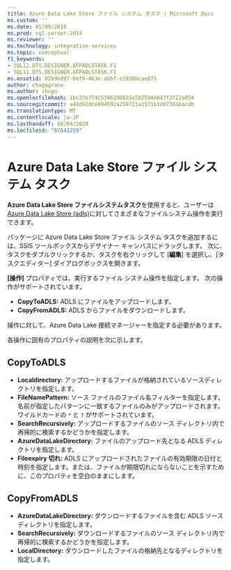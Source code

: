 ```yaml
---
title: Azure Data Lake Store ファイル システム タスク | Microsoft Docs
ms.custom: ''
ms.date: 01/09/2019
ms.prod: sql-server-2014
ms.reviewer: ''
ms.technology: integration-services
ms.topic: conceptual
f1_keywords:
- SQL12.DTS.DESIGNER.AFPADLSTASK.F1
- SQL11.DTS.DESIGNER.AFPADLSTASK.F1
ms.assetid: 02b9edd7-6ef9-463e-abbf-e1830bcae875
author: chugugrace
ms.author: chugu
ms.openlocfilehash: 1bc37e774c5346190635e50259deb47f2f22a054
ms.sourcegitcommit: ad4d92dce894592a259721a1571b1d8736abacdb
ms.translationtype: MT
ms.contentlocale: ja-JP
ms.lasthandoff: 08/04/2020
ms.locfileid: "87642259"
---
```

# <a name="azure-data-lake-store-file-system-task"></a>Azure Data Lake Store ファイル システム タスク

**Azure Data Lake Store ファイルシステムタスク**を使用すると、ユーザーは[Azure Data Lake Store (adls)](https://azure.microsoft.com/services/data-lake-store/)に対してさまざまなファイルシステム操作を実行できます。

パッケージに Azure Data Lake Store ファイル システム タスクを追加するには、SSIS ツールボックスからデザイナー キャンバスにドラッグします。 次に、タスクをダブルクリックするか、タスクを右クリックして [**編集**] を選択し、[タスクエディター] ダイアログボックスを開きます。

**[操作]** プロパティでは、実行するファイル システム操作を指定します。 次の操作がサポートされています。

* **CopyToADLS:** ADLS にファイルをアップロードします。
* **CopyFromADLS:** ADLS からファイルをダウンロードします。

操作に対して、Azure Data Lake 接続マネージャーを指定する必要があります。

各操作に固有のプロパティの説明を次に示します。

## <a name="copytoadls"></a>CopyToADLS

* **Localdirectory:** アップロードするファイルが格納されているソースディレクトリを指定します。
* **FileNamePattern:** ソース ファイルのファイル名フィルターを指定します。 名前が指定したパターンに一致するファイルのみがアップロードされます。 ワイルドカードの `*` と `?` がサポートされています。
* **SearchRecursively:** アップロードするファイルのソース ディレクトリ内で再帰的に検索するかどうかを指定します。
* **AzureDataLakeDirectory:** ファイルのアップロード先となる ADLS ディレクトリを指定します。
* **Fileexpiry 切れ:** ADLS にアップロードされたファイルの有効期限の日付と時刻を指定します。または、ファイルが期限切れにならないことを示すために、このプロパティを空白のままにします。

## <a name="copyfromadls"></a>CopyFromADLS

* **AzureDataLakeDirectory:** ダウンロードするファイルを含む ADLS ソース ディレクトリを指定します。
* **SearchRecursively:** ダウンロードするファイルのソース ディレクトリ内で再帰的に検索するかどうかを指定します。
* **LocalDirectory:** ダウンロードしたファイルの格納先となるディレクトリを指定します。
